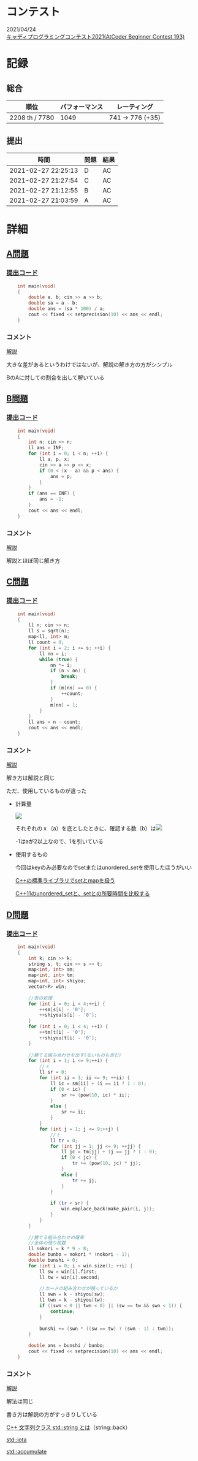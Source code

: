 # コンテスト

2021/04/24<br>
[キャディプログラミングコンテスト2021(AtCoder Beginner Contest 193)](https://atcoder.jp/contests/abc193)

# 記録

## 総合

| 順位           | パフォーマンス | レーティング    |
| -------------- | -------------- | --------------- |
| 2208 th / 7780 | 1049           | 741 → 776 (+35) |

## 提出

| 時間                | 問題 | 結果 |
| ------------------- | ---- | ---- |
| 2021-02-27 22:25:13 | D    | AC   |
| 2021-02-27 21:27:54 | C    | AC   |
| 2021-02-27 21:12:55 | B    | AC   |
| 2021-02-27 21:03:59 | A    | AC   |


# 詳細

## [A問題](https://atcoder.jp/contests/abc193/tasks/abc193_a)

### [提出コード](https://atcoder.jp/contests/abc193/submissions/20522270)

```c++
	int main(void)
	{
		double a, b; cin >> a >> b;
		double sa = a - b;
		double ans = (sa * 100) / a;
		cout << fixed << setprecision(10) << ans << endl;
	}
```

### コメント

[解説](https://atcoder.jp/contests/abc193/editorial/806)

大きな差があるというわけではないが、解説の解き方の方がシンプル

BのAに対しての割合を出して解いている


## [B問題](https://atcoder.jp/contests/abc193/tasks/abc193_b)

### [提出コード](https://atcoder.jp/contests/abc193/submissions/20529624)

```c++
	int main(void)
	{
		int n; cin >> n;
		ll ans = INF;
		for (int i = 0; i < n; ++i) {
			ll a, p, x;
			cin >> a >> p >> x;
			if (0 < (x - a) && p < ans) {
				ans = p;
			}
		}
		if (ans == INF) {
			ans = -1;
		}
		cout << ans << endl;
	}
```

### コメント

[解説](https://atcoder.jp/contests/abc193/tasks/abc193_b)

解説とほぼ同じ解き方


## [C問題](https://atcoder.jp/contests/abc193/tasks/abc193_c)

### [提出コード](https://atcoder.jp/contests/abc193/submissions/20535571)

```c++
	int main(void)
	{
		ll n; cin >> n;
		ll s = sqrt(n);
		map<ll, int> m;
		ll count = 0;
		for (int i = 2; i <= s; ++i) {
			ll nn = i;
			while (true) {
				nn *= i;
				if (n < nn) {
					break;
				}
				if (m[nn] == 0) {
					++count;
				}
				m[nn] = 1;
			}
		}
		ll ans = n - count;
		cout << ans << endl;
	}
```

### コメント

[解説](https://atcoder.jp/contests/abc193/editorial/808)

解き方は解説と同じ

ただ、使用しているものが違った

* 計算量

  <img src="https://latex.codecogs.com/gif.latex?\sum_{x=&space;2}^{\left&space;\lfloor&space;log_{2}N&space;\right&space;\rfloor}\left&space;(&space;\left&space;\lfloor&space;\sqrt[x]{N}&space;\right&space;\rfloor&space;-1&space;\right&space;)\leq&space;102719" />

  それぞれのｘ（a）を底としたときに、確認する数（b）は<img src="https://latex.codecogs.com/gif.latex?log_{x}N" />
  
  -1はaが2以上なので、1を引いている
  
* 使用するもの

  今回はkeyのみ必要なのでsetまたはunordered_setを使用したほうがいい

  [C++の標準ライブラリでsetとmapを扱う](https://programgenjin.hatenablog.com/entry/2019/03/02/141225)

  [C++11のunordered_setと、setとの所要時間を比較する](https://minus9d.hatenablog.com/entry/20130819/1376922187)


## [D問題](https://atcoder.jp/contests/abc193/tasks/abc193_d)

### [提出コード](https://atcoder.jp/contests/abc193/submissions/20548569)

```c++
	int main(void)
	{
		int k; cin >> k;
		string s, t; cin >> s >> t;
		map<int, int> sm;
		map<int, int> tm;
		map<int, int> shiyou;
		vector<P> win;
 
		//表の処理
		for (int i = 0; i < 4;++i) {
			++sm[s[i] - '0'];
			++shiyou[s[i] - '0'];
		}
		for (int i = 0; i < 4; ++i) {
			++tm[t[i] - '0'];
			++shiyou[t[i] - '0'];
		}
 
		//勝てる組み合わせを出す(ないものも含む)
		for (int i = 1; i <= 9;++i) {
			//ｓ
			ll sr = 0;
			for (int ii = 1; ii <= 9; ++ii) {
				ll ic = sm[ii] + (i == ii ? 1 : 0);
				if (0 < ic) {
					sr += (pow(10, ic) * ii);
				}
				else {
					sr += ii;
				}
			}
			for (int j = 1; j <= 9;++j) {
				//ｔ
				ll tr = 0;
				for (int jj = 1; jj <= 9; ++jj) {
					ll jc = tm[jj] + (j == jj ? 1 : 0);
					if (0 < jc) {
						tr += (pow(10, jc) * jj);
					}
					else {
						tr += jj;
					}
				}
 
				if (tr < sr) {
					win.emplace_back(make_pair(i, j));
				}
			}
		}
 
		//勝てる組み合わせの確率
		//全体の残り枚数
		ll nokori = k * 9 - 8;
		double bunbo = nokori * (nokori - 1);
		double bunshi = 0;
		for (int i = 0; i < win.size(); ++i) {
			ll sw = win[i].first;
			ll tw = win[i].second;
			
			//カードの組み合わせが残っているか
			ll swn = k - shiyou[sw];
			ll twn = k - shiyou[tw];
			if ((swn < 0 || twn < 0) || (sw == tw && swn < 1)) {
				continue;
			}
 
			bunshi += (swn * ((sw == tw) ? (swn - 1) : twn));
		}
 
		double ans = bunshi / bunbo;
		cout << fixed << setprecision(10) << ans << endl;
	}
```



### コメント

[解説](https://atcoder.jp/contests/abc193/tasks/abc193_d/editorial)

解法は同じ

書き方は解説の方がすっきりしている

[C++ 文字列クラス std::string とは](http://vivi.dyndns.org/tech/cpp/string.html#back)（string::back）

[std::iota](https://cpprefjp.github.io/reference/numeric/iota.html)

[std::accumulate](https://cpprefjp.github.io/reference/numeric/accumulate.html)

